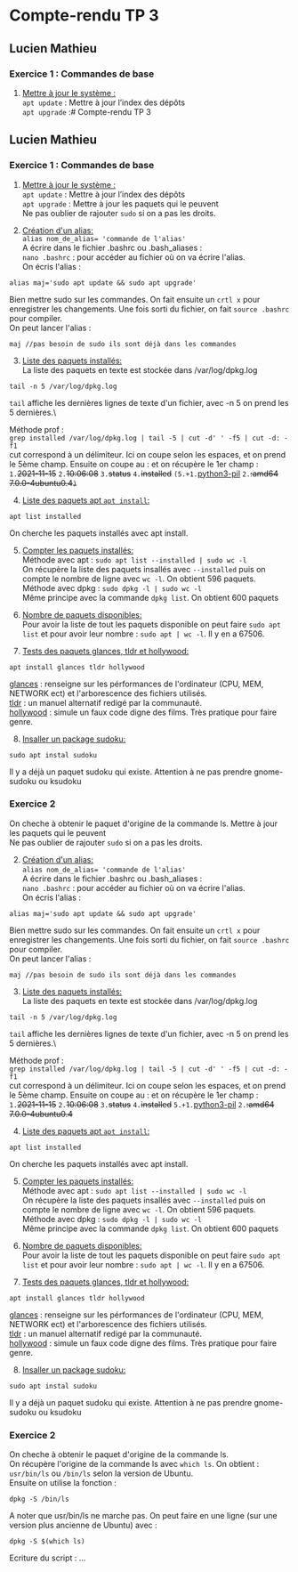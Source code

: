 # Compte-rendu TP 3
## Lucien Mathieu

### **Exercice 1 : Commandes de base**
1. <u>Mettre à jour le système :</u>\
``apt update`` :
Mettre à jour l’index des dépôts \
``apt upgrade`` :# Compte-rendu TP 3
## Lucien Mathieu

### **Exercice 1 : Commandes de base**
1. <u>Mettre à jour le système :</u>\
``apt update`` :
Mettre à jour l’index des dépôts \
``apt upgrade`` :
Mettre à jour les paquets qui le peuvent \
Ne pas oublier de rajouter ``sudo`` si on a pas les droits.

2. <u>Création d'un alias:</u>\
``alias nom_de_alias= 'commande de l'alias'``\
A écrire dans le fichier .bashrc ou .bash_aliases : \
```nano .bashrc``` : pour accéder au fichier où on va écrire l'alias.\
On écris l'alias :
```
alias maj='sudo apt update && sudo apt upgrade'
``` 
Bien mettre sudo sur les commandes. On fait ensuite un ``crtl x`` pour enregistrer les changements. Une fois sorti du fichier, on fait ``source .bashrc`` pour compiler.\
On peut lancer l'alias : 
```
maj //pas besoin de sudo ils sont déjà dans les commandes
``` 
3. <u>Liste des paquets installés:</u>\
La liste des paquets en texte est stockée dans /var/log/dpkg.log
```
tail -n 5 /var/log/dpkg.log
```
`tail` affiche les dernières lignes de texte d'un fichier, avec -n 5 on prend les 5 dernières.\

Méthode prof :\
`grep installed /var/log/dpkg.log | tail -5 | cut -d' ' -f5 | cut -d: -f1`\
cut correspond à un délimiteur. Ici on coupe selon les espaces, et on prend le 5ème champ. Ensuite on coupe au : et on récupère le 1er champ :\
`1.`<strike>2021-11-15</strike> `2.`<strike>10:06:08</strike> `3.`<strike>status</strike>  `4.`<strike>installed</strike>  `(5.+1.`<u>python3-pil</u> `2.`<strike>:amd64 7.0.0-4ubuntu0.4`)`</strike>

4. <u>Liste des paquets apt `apt install`:</u>
```
apt list installed
```
On cherche les paquets installés avec apt install.

5. <u>Compter les paquets installés:</u>\
Méthode avec apt : `sudo apt list --installed | sudo wc -l`\
On récupère la liste des paquets insallés avec `--installed` puis on compte le nombre de ligne avec `wc -l`. On obtient 596 paquets.\
Méthode avec dpkg : `sudo dpkg -l | sudo wc -l`\
Même principe avec la commande `dpkg list`. On obtient 600 paquets 

6. <u>Nombre de paquets disponibles:</u>\
Pour avoir la liste de tout les paquets disponible on peut faire `sudo apt list` et pour avoir leur nombre :  `sudo apt | wc -l`. Il y en a 67506.

7. <u>Tests des paquets glances, tldr et hollywood:</u>
```
apt install glances tldr hollywood
```
<u>glances</u> : renseigne sur les pérformances de l'ordinateur (CPU, MEM, NETWORK ect) et l'arborescence des fichiers utilisés.\
<u>tldr</u> : un manuel alternatif redigé par la communauté.\
<u>hollywood</u> : simule un faux code digne des films. Très pratique pour faire genre.

8. <u>Insaller un package sudoku:</u>
```
sudo apt instal sudoku
```
Il y a déjà un paquet sudoku qui existe. Attention à ne pas prendre gnome-sudoku ou ksudoku

### **Exercice 2**
On cheche à obtenir le paquet d'origine de la commande ls. 
Mettre à jour les paquets qui le peuvent \
Ne pas oublier de rajouter ``sudo`` si on a pas les droits.

2. <u>Création d'un alias:</u>\
``alias nom_de_alias= 'commande de l'alias'``\
A écrire dans le fichier .bashrc ou .bash_aliases : \
```nano .bashrc``` : pour accéder au fichier où on va écrire l'alias.\
On écris l'alias :
```
alias maj='sudo apt update && sudo apt upgrade'
``` 
Bien mettre sudo sur les commandes. On fait ensuite un ``crtl x`` pour enregistrer les changements. Une fois sorti du fichier, on fait ``source .bashrc`` pour compiler.\
On peut lancer l'alias : 
```
maj //pas besoin de sudo ils sont déjà dans les commandes
``` 
3. <u>Liste des paquets installés:</u>\
La liste des paquets en texte est stockée dans /var/log/dpkg.log
```
tail -n 5 /var/log/dpkg.log
```
`tail` affiche les dernières lignes de texte d'un fichier, avec -n 5 on prend les 5 dernières.\

Méthode prof :\
`grep installed /var/log/dpkg.log | tail -5 | cut -d' ' -f5 | cut -d: -f1`\
cut correspond à un délimiteur. Ici on coupe selon les espaces, et on prend le 5ème champ. Ensuite on coupe au : et on récupère le 1er champ :\
`1.`<strike>2021-11-15</strike> `2.`<strike>10:06:08</strike> `3.`<strike>status</strike>  `4.`<strike>installed</strike>  `5.+1.`<u>python3-pil</u> `2.`<strike>:amd64 7.0.0-4ubuntu0.4</strike>

4. <u>Liste des paquets apt `apt install`:</u>
```
apt list installed
```
On cherche les paquets installés avec apt install.

5. <u>Compter les paquets installés:</u>\
Méthode avec apt : `sudo apt list --installed | sudo wc -l`\
On récupère la liste des paquets insallés avec `--installed` puis on compte le nombre de ligne avec `wc -l`. On obtient 596 paquets.\
Méthode avec dpkg : `sudo dpkg -l | sudo wc -l`\
Même principe avec la commande `dpkg list`. On obtient 600 paquets 

6. <u>Nombre de paquets disponibles:</u>\
Pour avoir la liste de tout les paquets disponible on peut faire `sudo apt list` et pour avoir leur nombre :  `sudo apt | wc -l`. Il y en a 67506.

7. <u>Tests des paquets glances, tldr et hollywood:</u>
```
apt install glances tldr hollywood
```
<u>glances</u> : renseigne sur les pérformances de l'ordinateur (CPU, MEM, NETWORK ect) et l'arborescence des fichiers utilisés.\
<u>tldr</u> : un manuel alternatif redigé par la communauté.\
<u>hollywood</u> : simule un faux code digne des films. Très pratique pour faire genre.

8. <u>Insaller un package sudoku:</u>
```
sudo apt instal sudoku
```
Il y a déjà un paquet sudoku qui existe. Attention à ne pas prendre gnome-sudoku ou ksudoku

### **Exercice 2**
On cheche à obtenir le paquet d'origine de la commande ls.\
On récupère l'origine de la commande ls avec `which ls`. On obtient : `usr/bin/ls` ou `/bin/ls` selon la version de Ubuntu.\
Ensuite on utilise la fonction : 
```
dpkg -S /bin/ls
```
A noter que usr/bin/ls ne marche pas.
On peut faire en une ligne (sur une version plus ancienne de Ubuntu) avec : 
```
dpkg -S $(which ls)
```
Ecriture du script : ...